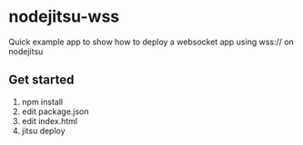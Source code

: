 nodejitsu-wss
=============

Quick example app to show how to deploy a websocket app using wss:// on
nodejitsu

Get started
-----------
1. npm install
2. edit package.json
3. edit index.html
4. jitsu deploy
